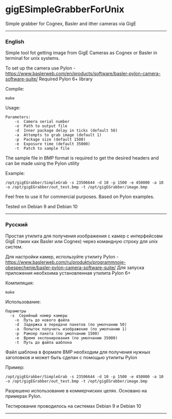 # gigESimpleGrabberForUnix
Simple grabber for Cognex, Basler and ither cameras via GigE

____

### English
Simple tool fot getting image from GigE Cameras as Cognex or Basler in terminal for unix systems.

To set up the camera use Pylon - https://www.baslerweb.com/en/products/software/basler-pylon-camera-software-suite/
Required Pylon 6+ library

Compile:
```
make
```

Usage:
```
Parameters:
	-s  Camera serial number
	-o  Path to output file
	-d  Inner package delay in ticks (default 50)
	-a  Attempts tо grab image (default 1)
	-p  Package size (default 1500)
	-e  Exposure time (default 35000)
	-t  Patch to sample file
```

The sample file in BMP format is required to get the desired headers and can be made using the Pylon utility

Example:
```
/opt/gigEGrabber/SimpleGrab -s 23506644 -d 10 -p 1500 -e 450000 -a 10 -o /opt/gigEGrabber/out_test.bmp -t /opt/gigEGrabber/image.bmp
```

Feel free to use it for commercial purposes.
Based on Pylon examples.

Tested on Debian 9 and Debian 10

____
### Русский
Простая утилита для получения изображения с камер с интерфейсовм GigE (таких как Basler или Cognex) через командную строку для unix систем.

Для настройки камер, используйте утилиту Pylon - https://www.baslerweb.com/ru/produkty/programmnoje-obespechenie/basler-pylon-camera-software-suite/
Для запуска приложения необхоима установленная утилита Pylon 6+ 

Компиляция:
```
make
```

Использование:
```
Параметры
  -s  Серийный номер камеры
	-o  Путь до нового файла
	-d  Задержка в передаче пакетов (по умолчанию 50)
	-a  Попыток получить изображение (по умолчанию 1)
	-p  Рамзер пакета (по умолчанию 1500)
	-e  Время экспонирования (по умолчанию 35000)
	-t  Путь до файла шаблона
```

Файл шаблона в формате BMP необходим для получения нужных заголовков и может быть сделан с помощью утилиты Pylon

Пример:
```
/opt/gigEGrabber/SimpleGrab -s 23506644 -d 10 -p 1500 -e 450000 -a 10 -o /opt/gigEGrabber/out_test.bmp -t /opt/gigEGrabber/image.bmp
```

Разрешено использование в коммерчиских целях.
Основано на примерах Pylon.

Тестирование проводилось на системах Debian 9 и Debian 10

____
